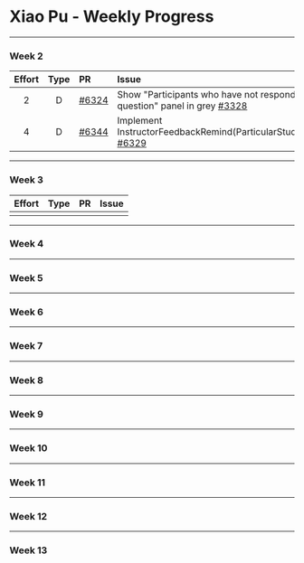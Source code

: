 # Xiao Pu - Weekly Progress

---

### Week 2

Effort| Type | PR | Issue
:----:|:----:|:-----------|:------
2 | D | [#6324](https://github.com/TEAMMATES/teammates/pull/6324) | Show "Participants who have not responded to any question" panel in grey [#3328](https://github.com/TEAMMATES/teammates/issues/3328)
4 | D | [#6344](https://github.com/TEAMMATES/teammates/pull/6344) | Implement InstructorFeedbackRemind(ParticularStudents)ActionTest [#6329](https://github.com/TEAMMATES/teammates/issues/6329)
---
### Week 3

Effort| Type | PR | Issue
:----:|:----:|:-----------|:------
||| 

---
### Week 4

---
### Week 5

---
### Week 6

---
### Week 7

---
### Week 8

---
### Week 9

---
### Week 10

---
### Week 11

---
### Week 12

---
### Week 13

